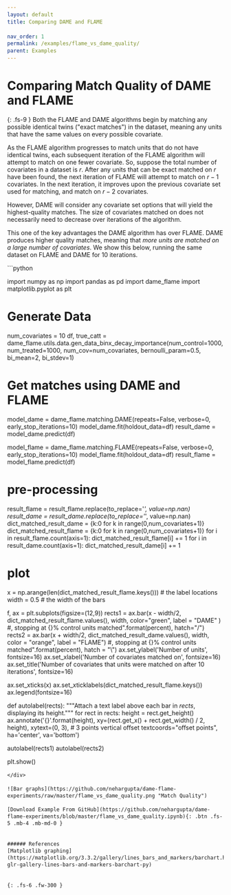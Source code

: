 ```yaml
---
layout: default
title: Comparing DAME and FLAME

nav_order: 1
permalink: /examples/flame_vs_dame_quality/
parent: Examples
---
```


# Comparing Match Quality of DAME and FLAME
{: .fs-9 }
Both the FLAME and DAME algorithms begin by matching any possible identical twins ("exact matches") in the dataset, meaning any units that have the same values on every possible covariate. 

As the FLAME algorithm progresses to match units that do not have identical twins, each subsequent iteration of the FLAME algorithm will attempt to match on one fewer covariate. So, suppose the total number of covariates in a dataset is $r$. After any units that can be exact matched on $r$ have been found, the next iteration of FLAME will attempt to match on $r-1$ covariates. In the next iteration, it improves upon the previous covariate set used for matching, and match on $r-2$ covariates.

However, DAME will consider any covariate set options that will yield the highest-quality matches. The size of covariates matched on does not necessarily need to decrease over iterations of the algorithm.

This one of the key advantages the DAME algorithm has over FLAME. DAME produces higher quality matches, meaning that *more units are matched on a large number of covariates*. We show this below, running the same dataset on FLAME and DAME for 10 iterations.


<div class="early_stop" markdown="1">
```python

import numpy as np
import pandas as pd
import dame_flame
import matplotlib.pyplot as plt

# Generate Data
num_covariates = 10
df, true_catt = dame_flame.utils.data.gen_data_binx_decay_importance(num_control=1000, num_treated=1000, 
                    num_cov=num_covariates, bernoulli_param=0.5, bi_mean=2, bi_stdev=1)

# Get matches using DAME and FLAME
model_dame = dame_flame.matching.DAME(repeats=False, verbose=0, early_stop_iterations=10)
model_dame.fit(holdout_data=df)
result_dame = model_dame.predict(df)

model_flame = dame_flame.matching.FLAME(repeats=False, verbose=0, early_stop_iterations=10)
model_flame.fit(holdout_data=df)
result_flame = model_flame.predict(df)

# pre-processing
result_flame = result_flame.replace(to_replace='*', value=np.nan)
result_dame = result_dame.replace(to_replace='*', value=np.nan)
dict_matched_result_dame = {k:0 for k in range(0,num_covariates+1)}
dict_matched_result_flame = {k:0 for k in range(0,num_covariates+1)}
for i in result_flame.count(axis=1):
    dict_matched_result_flame[i] += 1
for i in result_dame.count(axis=1):
    dict_matched_result_dame[i] += 1

# plot
x = np.arange(len(dict_matched_result_flame.keys()))  # the label locations
width = 0.5  # the width of the bars

f, ax = plt.subplots(figsize=(12,9))
rects1 = ax.bar(x - width/2,  dict_matched_result_flame.values(), width, color="green", label = "DAME" ) #, stopping at {}% control units matched".format(percent), hatch="/")
rects2 = ax.bar(x + width/2, dict_matched_result_dame.values(), width, color = "orange", label = "FLAME") #, stopping at {}% control units matched".format(percent), hatch = "\\")
ax.set_ylabel('Number of units', fontsize=16)
ax.set_xlabel('Number of covariates matched on', fontsize=16)
ax.set_title('Number of covariates that units were matched on after 10 iterations',
            fontsize=16)

ax.set_xticks(x)
ax.set_xticklabels(dict_matched_result_flame.keys())
ax.legend(fontsize=16)

def autolabel(rects):
    """Attach a text label above each bar in *rects*, displaying its height."""
    for rect in rects:
        height = rect.get_height()
        ax.annotate('{}'.format(height),
                    xy=(rect.get_x() + rect.get_width() / 2, height),
                    xytext=(0, 3),  # 3 points vertical offset
                    textcoords="offset points",
                    ha='center', va='bottom')


autolabel(rects1)
autolabel(rects2)

plt.show()
```
</div>

![Bar graphs](https://github.com/nehargupta/dame-flame-experiments/raw/master/flame_vs_dame_quality.png "Match Quality")

[Download Example From GitHub](https://github.com/nehargupta/dame-flame-experiments/blob/master/flame_vs_dame_quality.ipynb){: .btn .fs-5 .mb-4 .mb-md-0 }


###### References
[Matplotlib graphing](https://matplotlib.org/3.3.2/gallery/lines_bars_and_markers/barchart.html#sphx-glr-gallery-lines-bars-and-markers-barchart-py)


{: .fs-6 .fw-300 }
